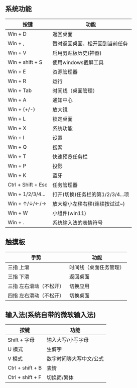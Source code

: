 ## 系统功能
| 按键               | 功能                             |
| ------------------ | -------------------------------- |
| Win + D            | 返回桌面                         |
| Win + ,            | 暂时返回桌面，松开回到当前任务   |
| Win + V            | 启用剪贴板历史(神器)             |
| Win + shift + S    | 使用windows截屏工具              |
| Win + E            | 资源管理器                       |
| Win + R            | 运行                             |
| Win + Tab          | 时间线（桌面管理）               |
| Win + A            | 通知中心                         |
| Win + (+/-)        | 放大镜                           |
| Win + L            | 锁定桌面                         |
| Win + X            | 系统功能                         |
| Win + I            | 设置                             |
| Win + Q            | 搜索                             |
| Win + T            | 快速预览任务栏                   |
| Win + P            | 投影                             |
| Win + K            | 蓝牙                             |
| Ctrl + Shift + Esc | 任务管理器                       |
| Win + 1/2/3/4...   | 打开(切换)任务栏的第1/2/3/4...项 |
| Win + ↑/↓/←/→      | 放大缩小左移右移(连续按试试~)    |
| Win + W            | 小组件(win11)                    |
| Win + .            | 系统输入法的表情符号             |

## 触摸板
| 手势                    | 功能                   |
| ----------------------- | ---------------------- |
| 三指 上滑               | 时间线（桌面任务管理） |
| 三指 下滑               | 返回桌面               |
| 三指 左右滑动（不松开） | 切换应用               |
| 四指 左右滑动（不松开） | 切换桌面               |

## 输入法(系统自带的微软输入法)
| 按键             | 功能                    |
| ---------------- | ----------------------- |
| Shift + 字母     | 输入大写/小写字母       |
| U 模式           | 生僻字                  |
| V 模式           | 数字时间等大写中文/公式 |
| Ctrl + shift + B | 表情                    |
| Ctrl + shift + F | 切换简/繁体             |
